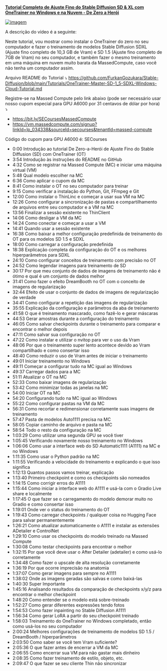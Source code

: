 [**Tutorial Completo de Ajuste Fino do Stable Diffusion SD & XL com OneTrainer no Windows e na Nuvem - De Zero a Herói**](https://youtu.be/0t5l6CP9eBg)

[![imagem](https://cdn-uploads.huggingface.co/production/uploads/6345bd89fe134dfd7a0dba40/fzw4B_eMUEQulB1v_3xtB.png)](https://youtu.be/0t5l6CP9eBg)

A descrição do vídeo é a seguinte:

Neste tutorial, vou mostrar como instalar o OneTrainer do zero no seu computador e fazer o treinamento de modelos Stable Diffusion SDXL (Ajuste fino completo de 10,3 GB de Vram) e SD 1.5 (Ajuste fino completo de 7GB de Vram) no seu computador, e também fazer o mesmo treinamento em uma máquina em nuvem muito barata da MassedCompute, caso você não tenha um computador assim.

Arquivo README do Tutorial ⤵️
https://github.com/FurkanGozukara/Stable-Diffusion/blob/main/Tutorials/OneTrainer-Master-SD-1_5-SDXL-Windows-Cloud-Tutorial.md

Registre-se na Massed Compute pelo link abaixo (pode ser necessário usar nosso cupom especial para GPU A6000 por 31 centavos de dólar por hora) ⤵️
* https://bit.ly/SECoursesMassedCompute
* https://vm.massedcompute.com/signup?linkId=lp_034338&sourceId=secourses&tenantId=massed-compute

Código do cupom para GPU A6000 é: SECourses

* 0:00 Introdução ao tutorial De Zero-a-Herói de Ajuste Fino do Stable Diffusion (SD) com OneTrainer (OT)
* 3:54 Introdução às instruções do README no GitHub
* 4:32 Como se registrar na Massed Compute (MC) e iniciar uma máquina virtual (VM)
* 5:48 Qual modelo escolher na MC
* 6:36 Como aplicar o cupom da MC
* 8:41 Como instalar o OT no seu computador para treinar
* 9:15 Como verificar a instalação do Python, Git, FFmpeg e Git
* 12:00 Como instalar o ThinLinc e começar a usar sua VM na MC
* 12:26 Como configurar a sincronização de pastas e compartilhamento de arquivos entre seu computador e a VM na MC
* 13:56 Finalizar a sessão existente no ThinClient
* 14:06 Como desligar a VM da MC
* 14:24 Como conectar e começar a usar a VM
* 14:41 Quando usar a sessão existente
* 16:38 Como baixar a melhor configuração predefinida de treinamento do OT para os modelos SD 1.5 e SDXL
* 18:00 Como carregar a configuração predefinida
* 18:38 Explicação completa da configuração do OT e os melhores hiperparâmetros para SDXL
* 24:10 Como configurar conceitos de treinamento com precisão no OT
* 24:52 Como legendar imagens para treinamento de SD
* 30:17 Por que meu conjunto de dados de imagens de treinamento não é ótimo e qual é um conjunto de dados melhor
* 31:41 Como fazer o efeito DreamBooth no OT com o conceito de imagens de regularização
* 32:44 Efeito de usar o conjunto de dados de imagens de regularização de verdade
* 34:41 Como configurar a repetição das imagens de regularização
* 35:55 Explicação da configuração e parâmetros da aba de treinamento
* 41:58 O que é treinamento mascarado, como fazê-lo e gerar máscaras
* 44:53 Gerar amostras durante a configuração do treinamento
* 46:05 Como salvar checkpoints durante o treinamento para comparar e encontrar o melhor depois
* 47:11 Como salvar sua configuração no OT
* 47:22 Como instalar e utilizar o nvitop para ver o uso da Vram
* 48:06 Por que o treinamento super lento acontece devido ao Vram compartilhado e como consertar isso
* 48:40 Como reduzir o uso de Vram antes de iniciar o treinamento
* 49:01 Iniciar treinamento no Windows
* 49:11 Começar a configurar tudo na MC igual ao Windows
* 49:37 Carregar dados para a MC
* 51:11 Atualizar o OT na MC
* 52:33 Como baixar imagens de regularização
* 53:42 Como minimizar todas as janelas na MC
* 54:00 Iniciar OT na MC
* 54:20 Configurando tudo na MC igual ao Windows
* 55:22 Como configurar pastas na VM da MC
* 56:31 Como recortar e redimensionar corretamente suas imagens de treinamento
* 57:47 Pasta de modelos Auto1111 precisa na MC
* 58:05 Copiar caminho de arquivo e pasta na MC
* 58:54 Todo o resto da configuração na MC
* 1:03:29 Como utilizar uma segunda GPU se você tiver
* 1:05:45 Verificando novamente nosso treinamento no Windows
* 1:06:06 Como usar a interface web do SD Automatic1111 (A1111) na MC e no Windows
* 1:11:35 Como usar o Python padrão na MC
* 1:11:55 Verificando a velocidade do treinamento e explicando o que isso significa
* 1:12:13 Quantos passos vamos treinar, explicação
* 1:13:40 Primeiro checkpoint e como os checkpoints são nomeados
* 1:14:15 Como corrigir erros do A1111
* 1:15:44 Como iniciar a interface web do A1111 e usá-la com o Gradio Live share e localmente
* 1:17:45 O que fazer se o carregamento do modelo demorar muito no Gradio e como consertar isso
* 1:19:01 Onde ver o status do treinamento do OT
* 1:19:43 Como carregar checkpoints / qualquer coisa no Hugging Face para salvar permanentemente
* 1:26:21 Como atualizar automaticamente o A1111 e instalar as extensões ADetailer e ControlNet
* 1:29:10 Como usar os checkpoints do modelo treinado na Massed Compute
* 1:30:08 Como testar checkpoints para encontrar o melhor
* 1:32:15 Por que você deve usar o After Detailer (adetailer) e como usá-lo corretamente
* 1:34:48 Como fazer o upscale de alta resolução corretamente
* 1:36:19 Por que ocorre imprecisão na anatomia
* 1:37:07 Como gerar imagens para sempre no A1111
* 1:38:02 Onde as imagens geradas são salvas e como baixá-las
* 1:40:30 Super Importante
* 1:45:16 Analisando resultados da comparação de checkpoints x/y/z para encontrar o melhor checkpoint
* 1:48:20 Como entender se o modelo está sobre-treinado
* 1:52:27 Como gerar diferentes expressões tendo fotos
* 1:54:53 Como fazer inpainting no Stable Diffusion A1111
* 1:56:34 Como gerar LoRA a partir do seu checkpoint treinado
* 1:58:03 Treinamento do OneTrainer no Windows completado, então como usá-los no seu computador
* 2:00:24 Melhores configurações de treinamento de modelos SD 1.5 / DreamBooth / hiperparâmetros
* 2:03:50 Como saber se você tem Vram suficiente?
* 2:05:36 O que fazer antes de encerrar a VM da MC
* 2:06:55 Como encerrar sua VM para não gastar mais dinheiro
* 2:08:35 Como fazer treinamento de estilo, objeto, etc.
* 2:09:47 O que fazer se seu cliente Thin não sincronizar